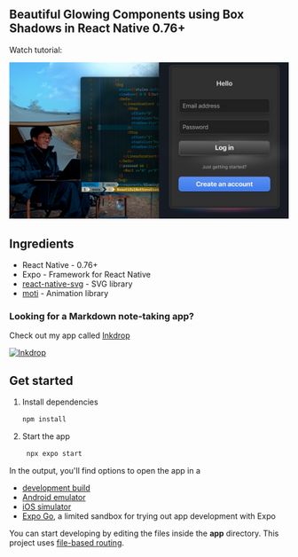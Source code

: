 ## Beautiful Glowing Components using Box Shadows in React Native 0.76+

Watch tutorial:

[![screenshot](./doc/thumb.jpg)](https://youtu.be/Ecq2kcubTnY)

## Ingredients

- React Native - 0.76+
- Expo - Framework for React Native
- [react-native-svg](https://github.com/software-mansion/react-native-svg) - SVG library
- [moti](https://moti.fyi/) - Animation library

### Looking for a Markdown note-taking app?

Check out my app called [Inkdrop](https://www.inkdrop.app/)

[![Inkdrop](./doc/inkdrop.png)](https://www.inkdrop.app/)


## Get started

1. Install dependencies

   ```bash
   npm install
   ```

2. Start the app

   ```bash
    npx expo start
   ```

In the output, you'll find options to open the app in a

- [development build](https://docs.expo.dev/develop/development-builds/introduction/)
- [Android emulator](https://docs.expo.dev/workflow/android-studio-emulator/)
- [iOS simulator](https://docs.expo.dev/workflow/ios-simulator/)
- [Expo Go](https://expo.dev/go), a limited sandbox for trying out app development with Expo

You can start developing by editing the files inside the **app** directory. This project uses [file-based routing](https://docs.expo.dev/router/introduction).

